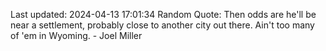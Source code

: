 Last updated: 2024-04-13 17:01:34
Random Quote: Then odds are he'll be near a settlement, probably close to another city out there. Ain't too many of 'em in Wyoming. - Joel Miller